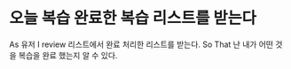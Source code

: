 # 오늘 복습 완료한 복습 리스트를 받는다

As 유저
I review 리스트에서 완료 처리한 리스트를 받는다.
So That 난 내가 어떤 것을 복습을 완료 했는지 알 수 있다.
